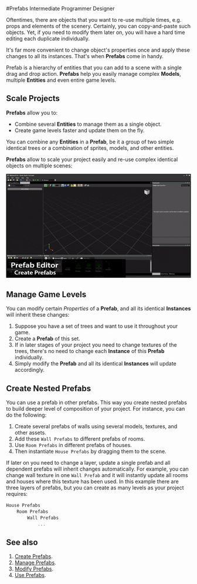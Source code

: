 #Prefabs
<span class="label label-doc-level">Intermediate</span>
<span class="label label-doc-audience">Programmer</span>
<span class="label label-doc-audience">Designer</span>

Oftentimes, there are objects that you want to re-use multiple times, e.g. props and elements of the scenery.
Certainly, you can copy-and-paste such objects.
Yet, if you need to modify them later on, you will have a hard time editing each duplicate individually.

It's far more convenient to change object's properties once and apply these changes to all its instances.
That's when **Prefabs** come in handy.

Prefab is a hierarchy of entities that you can add to a scene with a single drag and drop action.
**Prefabs** help you easily manage complex **Models**, multiple **Entities** and even entire game levels.

## Scale Projects
**Prefabs** allow you to:

* Combine several **Entities** to manage them as a single object.
* Create game levels faster and update them on the fly.

You can combine any **Entities** in a **Prefab**,
be it a group of two simple identical trees or a combination of sprites, models, and other entities.

**Prefabs** allow to scale your project easily and re-use complex identical objects on multiple scenes:

![Creating Army with Prefabs](media/use-prefabs-compressed.gif)

## Manage Game Levels
You can modify certain _Properties_ of a **Prefab**, and all its identical **Instances** will inherit these changes:

1. Suppose you have a set of trees and want to use it throughout your game.
2. Create a **Prefab** of this set.
3. If in later stages of your project you need to change textures of the trees,
there's no need to change each **Instance** of this **Prefab** individually.
4. Simply modify the **Prefab** and all its identical **Instances** will update accordingly.

## Create Nested Prefabs
You can use a prefab in other prefabs.
This way you create nested prefabs to build deeper level of composition of your project.
For instance, you can do the following:

1. Create several prefabs of walls using several models, textures, and other assets.
2. Add these `Wall Prefabs` to different prefabs of rooms.
3. Use `Room Prefabs` in different prefabs of houses.
4. Then instantiate `House Prefabs` by dragging them to the scene.

If later on you need to change a layer, update a single prefab and all dependent prefabs will inherit changes automatically.
For example, you can change wall texture in one `Wall Prefab` and it will instantly update all rooms and houses where this texture has been used.
In this example there are three layers of prefabs, but you can create as many levels as your project requires:

```cs
House Prefabs
    Room Prefabs
        Wall Prefabs
            ...
```

## See also
1. [Create Prefabs](create-prefabs.md).
2. [Manage Prefabs](manage-prefabs.md).
3. [Modify Prefabs](modify-prefabs.md).
4. [Use Prefabs](use-prefabs.md).
